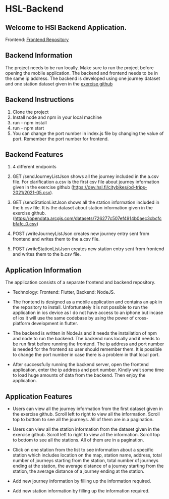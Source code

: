 # HSL-Backend
## Welcome to HSl Backend Application.
Frontend: [Frontend Repository](https://github.com/Ahmad-Imam/HSL-Frontend)

## Backend Information
The project needs to be run locally. Make sure to run the project before opening the mobile application. The backend and frontend needs to be in the same ip address. The backend is developed using one journey dataset and one station dataset given in the [exercise github](https://github.com/solita/dev-academy-2023-exercise)

## Backend Instructions
1. Clone the project
2. Install node and npm in your local machine
3. run - npm install
4. run - npm start
5. You can change the port number in index.js file by changing the value of port. Remember the port number for frontend.

## Backend Features
1. 4 different endpoints

2. GET /sendJourneyListJson shows all the journey included in the a.csv file. For clarification a.csv is the first csv file about journey information given in the exercise github (https://dev.hsl.fi/citybikes/od-trips-2021/2021-05.csv).

3. GET /sendStationListJson shows all the station information included in the b.csv file. It is the dataset about station information given in the exercise github. (https://opendata.arcgis.com/datasets/726277c507ef4914b0aec3cbcfcbfafc_0.csv)

4. POST /writeJourneyListJson creates new journey entry sent from frontend and writes them to the a.csv file. 

5. POST /writeStationListJson creates new station entry sent from frontend and writes them to the b.csv file. 



## Application Information
The application consists of a separate frontend and backend repository.  
- Technology: Frontend: Flutter, Backend: NodeJS.

- The frontend is designed as a mobile application and contains an apk in the repository to install. Unfortunately it is not possible to run the application in ios device as I do not have access to an iphone but incase of ios it will use the same codebase by using the power of cross-platform development in flutter.

- The backend is written in NodeJs and it needs the installation of npm and node to run the backend. The backend runs locally and it needs to be run first before running the frontend. The ip address and port number is needed for the frontend so user should remember them. It is possible to change the port number in case there is a problem in that local port.

- After successfully running the backend server, open the frontend application, enter the ip address and port number. Kindly wait some time to load huge amounts of data from the backend. Then enjoy the application.
 
## Application Features
- Users can view all the journey information from the first dataset given in the exercise github. Scroll left to right to view all the information. Scroll top to bottom to see all the journeys. All of them are in a pagination.

- Users can view all the station information from the dataset given in the exercise github. Scroll left to right to view all the information. Scroll top to bottom to see all the stations. All of them are in a pagination.

- Click on one station from the list to see information about a specific station which includes location on the map, station name, address, total number of journeys starting from the station, total number of journeys ending at the station, the average distance of a journey starting from the station, the average distance of a journey ending at the station.

- Add new journey information by filling up the information required.

- Add new station information by filling up the information required.
